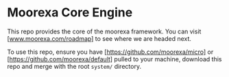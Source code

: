 # Moorexa Core Engine
This repo provides the core of the moorexa framework. You can visit [www.moorexa.com/roadmap] to see where we are headed next.

To use this repo, ensure you have [https://github.com/moorexa/micro] or [https://github.com/moorexa/default] pulled 
to your machine, download this repo and merge with the root ```system/``` directory.